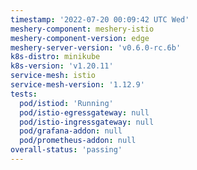 ```yaml
---
timestamp: '2022-07-20 00:09:42 UTC Wed'
meshery-component: meshery-istio
meshery-component-version: edge
meshery-server-version: 'v0.6.0-rc.6b'
k8s-distro: minikube
k8s-version: 'v1.20.11'
service-mesh: istio
service-mesh-version: '1.12.9'
tests:
  pod/istiod: 'Running'
  pod/istio-egressgateway: null
  pod/istio-ingressgateway: null
  pod/grafana-addon: null
  pod/prometheus-addon: null
overall-status: 'passing'
---
```

